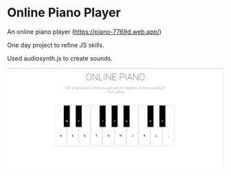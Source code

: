 # Online Piano Player
An online piano player (https://piano-7769d.web.app/)

One day project to refine JS skills.

Used audiosynth.js to create sounds.

![Image of a piano](piano.png)
